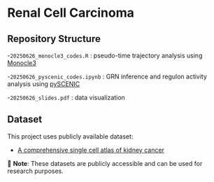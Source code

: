 # Renal Cell Carcinoma


## Repository Structure

-`20250626_monocle3_codes.R` :  pseudo-time trajectory analysis using [Monocle3](https://cole-trapnell-lab.github.io/monocle3/docs/getting_started/)

-`20250626_pyscenic_codes.ipynb` : GRN inference and regulon activity analysis using [pySCENIC](https://pyscenic.readthedocs.io/en/latest/tutorial.html)

-`20250626_slides.pdf` : data visualization

## Dataset

This project uses publicly available dataset: 
- [A comprehensive single cell atlas of kidney cancer](https://www.sanger.ac.uk/collaboration/microenvironment-of-kidney-cancer/)

📌 **Note**: These datasets are publicly accessible and can be used for research purposes.  
